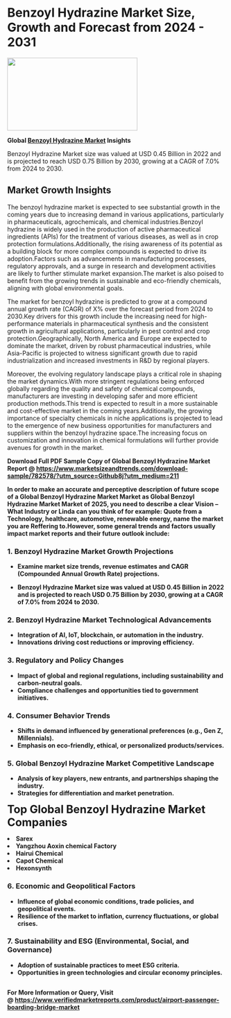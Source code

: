 <H1>Benzoyl Hydrazine Market Size, Growth and Forecast from 2024 - 2031</H1><img class="aligncenter size-medium wp-image-584254" src="https://thirdeyenews.in/wp-content/uploads/2024/09/Global-Market-Research-300x168.jpeg" alt="" width="300" height="168" /><p><strong>Global&nbsp;<a href="https://www.marketsizeandtrends.com/download-sample/782578/?utm_source=Github8j?utm_medium=211">Benzoyl Hydrazine Market</a> Insights</strong></p><p>Benzoyl Hydrazine Market size was valued at USD 0.45 Billion in 2022 and is projected to reach USD 0.75 Billion by 2030, growing at a CAGR of 7.0% from 2024 to 2030.</p><p><h2>Market Growth Insights</h2> <p>The benzoyl hydrazine market is expected to see substantial growth in the coming years due to increasing demand in various applications, particularly in pharmaceuticals, agrochemicals, and chemical industries.Benzoyl hydrazine is widely used in the production of active pharmaceutical ingredients (APIs) for the treatment of various diseases, as well as in crop protection formulations.Additionally, the rising awareness of its potential as a building block for more complex compounds is expected to drive its adoption.Factors such as advancements in manufacturing processes, regulatory approvals, and a surge in research and development activities are likely to further stimulate market expansion.The market is also poised to benefit from the growing trends in sustainable and eco-friendly chemicals, aligning with global environmental goals.<strong></strong> <p>The market for benzoyl hydrazine is predicted to grow at a compound annual growth rate (CAGR) of X% over the forecast period from 2024 to 2030.Key drivers for this growth include the increasing need for high-performance materials in pharmaceutical synthesis and the consistent growth in agricultural applications, particularly in pest control and crop protection.Geographically, North America and Europe are expected to dominate the market, driven by robust pharmaceutical industries, while Asia-Pacific is projected to witness significant growth due to rapid industrialization and increased investments in R&D by regional players.</p> <p>Moreover, the evolving regulatory landscape plays a critical role in shaping the market dynamics.With more stringent regulations being enforced globally regarding the quality and safety of chemical compounds, manufacturers are investing in developing safer and more efficient production methods.This trend is expected to result in a more sustainable and cost-effective market in the coming years.Additionally, the growing importance of specialty chemicals in niche applications is projected to lead to the emergence of new business opportunities for manufacturers and suppliers within the benzoyl hydrazine space.The increasing focus on customization and innovation in chemical formulations will further provide avenues for growth in the market.</p> <strong></p><p><span class=""><strong>Download Full PDF Sample Copy of Global Benzoyl Hydrazine Market Report</strong> @ <a href="https://www.marketsizeandtrends.com/download-sample/782578/?utm_source=Github8j?utm_medium=211" target="_blank">https://www.marketsizeandtrends.com/download-sample/782578/?utm_source=Github8j?utm_medium=211</a></span></p><p>In order to make an accurate and perceptive description of future scope of a Global&nbsp;Benzoyl Hydrazine Market Market as Global&nbsp;Benzoyl Hydrazine Market Market of 2025, you need to describe a clear Vision &ndash; What Industry or Linda can you think of for example: Quote from a Technology, healthcare, automotive, renewable energy, name the market you are Reffering to.However, some general trends and factors usually impact market reports and their future outlook include:</p><h3>1.&nbsp;<strong>Benzoyl Hydrazine Market Growth Projections</strong></h3><ul><li>Examine market size trends, revenue estimates and CAGR (Compounded Annual Growth Rate) projections.</li><li><p>Benzoyl Hydrazine Market size was valued at USD 0.45 Billion in 2022 and is projected to reach USD 0.75 Billion by 2030, growing at a CAGR of 7.0% from 2024 to 2030.</p></li></ul><h3>2.&nbsp;<strong>Benzoyl Hydrazine Market Technological Advancements</strong></h3><ul><li>Integration of AI, IoT, blockchain, or automation in the industry.</li><li>Innovations driving cost reductions or improving efficiency.</li></ul><h3>3.&nbsp;<strong>Regulatory and Policy Changes</strong></h3><ul><li>Impact of global and regional regulations, including sustainability and carbon-neutral goals.</li><li>Compliance challenges and opportunities tied to government initiatives.</li></ul><h3>4.&nbsp;<strong>Consumer Behavior Trends</strong></h3><ul><li>Shifts in demand influenced by generational preferences (e.g., Gen Z, Millennials).</li><li>Emphasis on eco-friendly, ethical, or personalized products/services.</li></ul><h3>5.&nbsp;<strong>Global Benzoyl Hydrazine Market Competitive Landscape</strong></h3><ul><li>Analysis of key players, new entrants, and partnerships shaping the industry.</li><li>Strategies for differentiation and market penetration.</li></ul><p data-pm-slice="1 1 []"><span style="color: inherit; font-family: inherit; font-size: 25px;">Top Global Benzoyl Hydrazine Market Companies</span></p><div class="" data-test-id=""><p><li>Sarex</li><li> Yangzhou Aoxin chemical Factory</li><li> Hairui Chemical</li><li> Capot Chemical</li><li> Hexonsynth</li></p></div><h3>6.&nbsp;<strong>Economic and Geopolitical Factors</strong></h3><ul><li>Influence of global economic conditions, trade policies, and geopolitical events.</li><li>Resilience of the market to inflation, currency fluctuations, or global crises.</li></ul><h3>7.&nbsp;<strong>Sustainability and ESG (Environmental, Social, and Governance)</strong></h3><ul><li>Adoption of sustainable practices to meet ESG criteria.</li><li>Opportunities in green technologies and circular economy principles.</li></ul><h2><strong style="font-size: 14px;">For More Information or Query, Visit @&nbsp;</strong><a style="background-color: #ffffff; font-size: 14px;" href="https://www.marketsizeandtrends.com/report/benzoyl-hydrazine-market/" target="_blank">https://www.verifiedmarketreports.com/product/airport-passenger-boarding-bridge-market</a></h2>